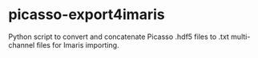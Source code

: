 # picasso-export4imaris
Python script to convert and concatenate Picasso .hdf5 files to .txt multi-channel files for Imaris importing.
